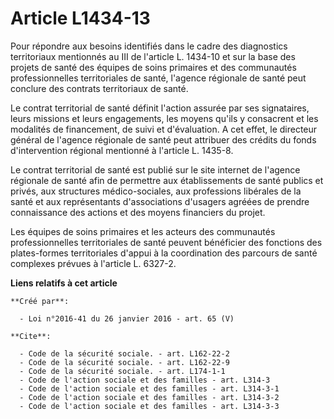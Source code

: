 # Article L1434-13

Pour répondre aux besoins identifiés dans le cadre des diagnostics territoriaux mentionnés au III de l'article L. 1434-10 et
sur la base des projets de santé des équipes de soins primaires et des communautés professionnelles territoriales de santé,
l'agence régionale de santé peut conclure des contrats territoriaux de santé. 

Le contrat territorial de santé définit l'action assurée par ses signataires, leurs missions et leurs engagements, les moyens
qu'ils y consacrent et les modalités de financement, de suivi et d'évaluation. A cet effet, le directeur général de l'agence
régionale de santé peut attribuer des crédits du fonds d'intervention régional mentionné à l'article L. 1435-8. 

Le contrat territorial de santé est publié sur le site internet de l'agence régionale de santé afin de permettre aux
établissements de santé publics et privés, aux structures médico-sociales, aux professions libérales de la santé et aux
représentants d'associations d'usagers agréées de prendre connaissance des actions et des moyens financiers du projet. 

Les équipes de soins primaires et les acteurs des communautés professionnelles territoriales de santé peuvent bénéficier des
fonctions des plates-formes territoriales d'appui à la coordination des parcours de santé complexes prévues à l'article L.
6327-2.

**Liens relatifs à cet article**

	**Créé par**:

	  - Loi n°2016-41 du 26 janvier 2016 - art. 65 (V)

	**Cite**:

	  - Code de la sécurité sociale. - art. L162-22-2
	  - Code de la sécurité sociale. - art. L162-22-9
	  - Code de la sécurité sociale. - art. L174-1-1
	  - Code de l'action sociale et des familles - art. L314-3
	  - Code de l'action sociale et des familles - art. L314-3-1
	  - Code de l'action sociale et des familles - art. L314-3-2
	  - Code de l'action sociale et des familles - art. L314-3-3
